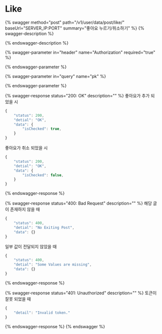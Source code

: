 # Like

{% swagger method="post" path="/v1/user/data/post/like/" baseUrl="SERVER_IP:PORT" summary="좋아요 누르기/취소하기" %}
{% swagger-description %}

{% endswagger-description %}

{% swagger-parameter in="header" name="Authorization" required="true" %}

{% endswagger-parameter %}

{% swagger-parameter in="query" name="pk" %}

{% endswagger-parameter %}

{% swagger-response status="200: OK" description="" %}
좋아요가 추가 되었을 시

```javascript
{
    "status": 200,
    "detial": "OK",
    "data": {
        "isChecked": true,
    }
}
```

좋아요가 취소 되었을 시

```javascript
{
    "status": 200,
    "detial": "OK",
    "data": {
        "isChecked": false,
    }
}
```
{% endswagger-response %}

{% swagger-response status="400: Bad Request" description="" %}
해당 글이 존재하지 않을 때

```javascript
{
    "status": 400,
    "detial": "No Exiting Post",
    "data": {}
}
```

일부 값이 전달되지 않았을 때

```javascript
{
    "status": 400,
    "detial": "Some Values are missing",
    "data": {}
}
```
{% endswagger-response %}

{% swagger-response status="401: Unauthorized" description="" %}
토큰이 잘못 되었을 때

```javascript
{
    "detail": "Invalid token."
}
```
{% endswagger-response %}
{% endswagger %}
